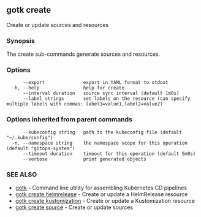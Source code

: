 ## gotk create

Create or update sources and resources

### Synopsis

The create sub-commands generate sources and resources.

### Options

```
      --export              export in YAML format to stdout
  -h, --help                help for create
      --interval duration   source sync interval (default 1m0s)
      --label strings       set labels on the resource (can specify multiple labels with commas: label1=value1,label2=value2)
```

### Options inherited from parent commands

```
      --kubeconfig string   path to the kubeconfig file (default "~/.kube/config")
  -n, --namespace string    the namespace scope for this operation (default "gitops-system")
      --timeout duration    timeout for this operation (default 5m0s)
      --verbose             print generated objects
```

### SEE ALSO

* [gotk](gotk.md)	 - Command line utility for assembling Kubernetes CD pipelines
* [gotk create helmrelease](gotk_create_helmrelease.md)	 - Create or update a HelmRelease resource
* [gotk create kustomization](gotk_create_kustomization.md)	 - Create or update a Kustomization resource
* [gotk create source](gotk_create_source.md)	 - Create or update sources


